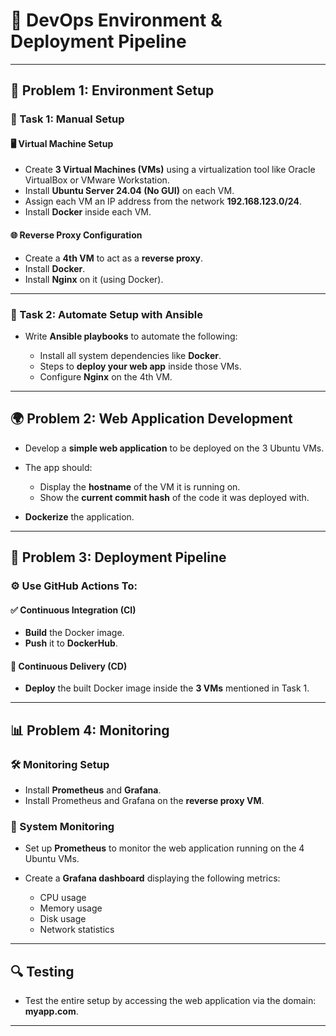 # 🚀 DevOps Environment & Deployment Pipeline

---

## 🧩 Problem 1: Environment Setup

### 🔧 Task 1: Manual Setup

#### 🖥️ Virtual Machine Setup

* Create **3 Virtual Machines (VMs)** using a virtualization tool like Oracle VirtualBox or VMware Workstation.
* Install **Ubuntu Server 24.04 (No GUI)** on each VM.
* Assign each VM an IP address from the network **192.168.123.0/24**.
* Install **Docker** inside each VM.

#### 🌐 Reverse Proxy Configuration

* Create a **4th VM** to act as a **reverse proxy**.
* Install **Docker**.
* Install **Nginx** on it (using Docker).

---

### 🤖 Task 2: Automate Setup with Ansible

* Write **Ansible playbooks** to automate the following:

  * Install all system dependencies like **Docker**.
  * Steps to **deploy your web app** inside those VMs.
  * Configure **Nginx** on the 4th VM.

---

## 🌍 Problem 2: Web Application Development

* Develop a **simple web application** to be deployed on the 3 Ubuntu VMs.
* The app should:

  * Display the **hostname** of the VM it is running on.
  * Show the **current commit hash** of the code it was deployed with.
* **Dockerize** the application.

---

## 🔄 Problem 3: Deployment Pipeline

### ⚙️ Use GitHub Actions To:

#### ✅ Continuous Integration (CI)

* **Build** the Docker image.
* **Push** it to **DockerHub**.

#### 🚀 Continuous Delivery (CD)

* **Deploy** the built Docker image inside the **3 VMs** mentioned in Task 1.

---

## 📊 Problem 4: Monitoring

### 🛠️ Monitoring Setup

* Install **Prometheus** and **Grafana**.
* Install Prometheus and Grafana on the **reverse proxy VM**.

### 📡 System Monitoring

* Set up **Prometheus** to monitor the web application running on the 4 Ubuntu VMs.
* Create a **Grafana dashboard** displaying the following metrics:

  * CPU usage
  * Memory usage
  * Disk usage
  * Network statistics

---

## 🔍 Testing

* Test the entire setup by accessing the web application via the domain: **myapp.com**.

---

